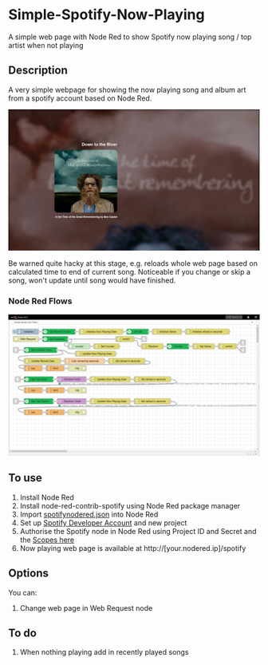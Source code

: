 # Simple-Spotify-Now-Playing
A simple web page with Node Red to show Spotify now playing song / top artist when not playing

## Description
A very simple webpage for showing the now playing song and album art from a spotify account based on Node Red.

![example page](https://github.com/mwinterstorm/Simple-Spotify-Now-Playing/blob/main/Readme%20images/page.jpg)

Be warned quite hacky at this stage, e.g. reloads whole web page based on calculated time to end of current song. Noticeable if you change or skip a song, won't update until song would have finished.

### Node Red Flows
![Node Red Flows](https://github.com/mwinterstorm/Simple-Spotify-Now-Playing/blob/main/Readme%20images/flows.jpg)

## To use
1. Install Node Red
2. Install node-red-contrib-spotify using Node Red package manager
3. Import [spotifynodered.json](https://github.com/mwinterstorm/Simple-Spotify-Now-Playing/blob/main/spotifynodered.json) into Node Red
4. Set up [Spotify Developer Account](https://developer.spotify.com/dashboard/) and new project 
5. Authorise the Spotify node in Node Red using Project ID and Secret and the [Scopes here](spotify_scopes.md)
6. Now playing web page is available at http://[your.nodered.ip]/spotify

## Options
You can:
1. Change web page in Web Request node

## To do
1. When nothing playing add in recently played songs

